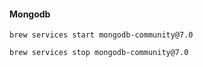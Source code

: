 
#### Mongodb
```commandline
brew services start mongodb-community@7.0
```

```commandline
brew services stop mongodb-community@7.0
```
